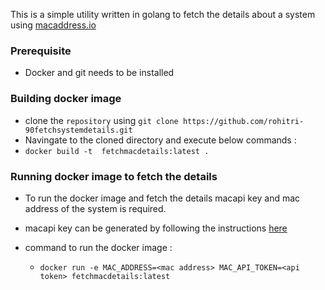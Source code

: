 This is a simple utility written in golang to fetch the details about a system using [macaddress.io](https://macaddress.io/)

### Prerequisite
* Docker and git needs to be installed


### Building docker image

* clone the `repository` using `git clone https://github.com/rohitri-90fetchsystemdetails.git`
* Navingate to the cloned directory and execute below commands :
* `docker build -t  fetchmacdetails:latest .`

### Running docker image to fetch the details

* To run the docker image and fetch the details macapi key and mac address of the system is required.
* macapi key can be generated by following the instructions [here](https://macaddress.io/api/documentation/making-requests)

* command to run the docker image :
   - `docker run -e MAC_ADDRESS=<mac address> MAC_API_TOKEN=<api token> fetchmacdetails:latest`

